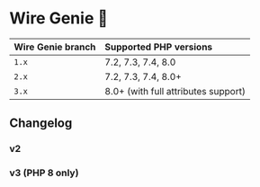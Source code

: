 # Wire Genie 🧞

| Wire Genie branch | Supported PHP versions |
|:------------------|:-----------------------|
| `1.x` | 7.2, 7.3, 7.4, 8.0 |
| `2.x` | 7.2, 7.3, 7.4, 8.0+ |
| `3.x` | 8.0+ (with full attributes support) |

## Changelog

### v2




### v3 (PHP 8 only)

